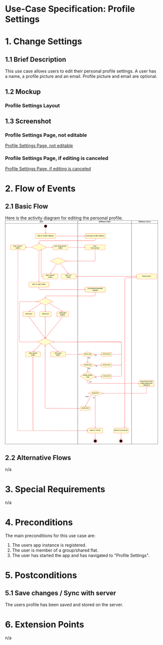 # Use-Case Specification: Profile Settings

# 1. Change Settings

## 1.1 Brief Description
This use case allows users to edit their personal profile settings. 
A user has a name, a profile picture and an email. Profile picture and email are optional.

## 1.2 Mockup
### Profile Settings Layout

## 1.3 Screenshot
### Profile Settings Page, not editable
[Profile Settings Page, not editable](../Screenshots/uc_profile_settings_not_editable.png)

### Profile Settings Page, if editing is canceled
[Profile Settings Page, if editing is canceled](../Screenshots/uc_profile_settings_cancel_edits.png)

# 2. Flow of Events

## 2.1 Basic Flow
Here is the activity diagram for editing the personal profile.
![Activity Diagram](../ActivityDiagrams/uc_profile_settings_activity_diagram.png)

## 2.2 Alternative Flows
n/a

# 3. Special Requirements
n/a

# 4. Preconditions
The main preconditions for this use case are:

 1. The users app instance is registered.
 2. The user is member of a group/shared flat.
 3. The user has started the app and has navigated to "Profile Settings".


# 5. Postconditions
## 5.1 Save changes / Sync with server
The users profile has been saved and stored on the server.

# 6. Extension Points
n/a
